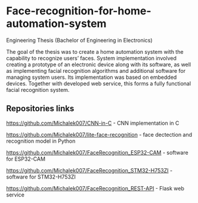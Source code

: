 # Face-recognition-for-home-automation-system
Engineering Thesis (Bachelor of Engineering in Electronics)

The goal of the thesis was to create a home automation system with the capability to recognize users’ faces. System implementation involved creating a prototype of an electronic device along with its software, as well as implementing facial recognition algorithms and additional software for managing system users. Its implementation was based on embedded devices. Together with developed web service, this forms a fully functional facial recognition system.

## Repositories links

https://github.com/Michalek007/CNN-in-C - CNN implementation in C

https://github.com/Michalek007/lite-face-recognition - face dectection and recognition model in Python

https://github.com/Michalek007/FaceRecognition_ESP32-CAM - software for ESP32-CAM 

https://github.com/Michalek007/FaceRecognition_STM32-H753ZI - software for STM32-H753ZI 

https://github.com/Michalek007/FaceRecognition_REST-API - Flask web service
